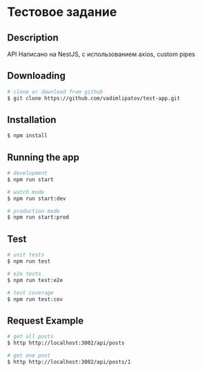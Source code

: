 # Тестовое задание

## Description

API Написано на NestJS, c использованием axios, custom pipes

## Downloading

```bash
# clone or download from github
$ git clone https://github.com/vadimlipatov/test-app.git
```

## Installation

```bash
$ npm install
```

## Running the app

```bash
# development
$ npm run start

# watch mode
$ npm run start:dev

# production mode
$ npm run start:prod
```

## Test

```bash
# unit tests
$ npm run test

# e2e tests
$ npm run test:e2e

# test coverage
$ npm run test:cov
```

## Request Example 

```bash
# get all posts
$ http http://localhost:3002/api/posts

# get one post
$ http http://localhost:3002/api/posts/1
```
